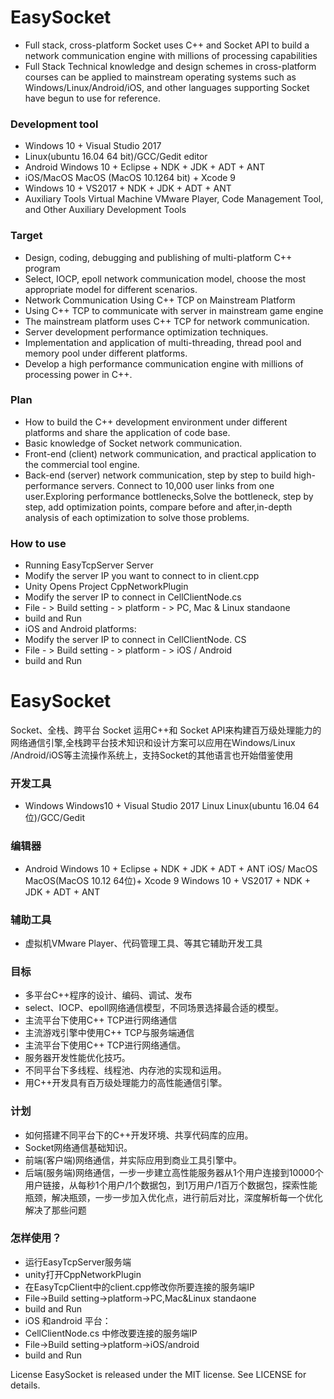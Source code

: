 ﻿EasySocket
==============
- Full stack, cross-platform
Socket uses C++ and Socket API to build a network communication engine with millions of processing capabilities
- Full Stack Technical knowledge and design schemes in cross-platform courses can be applied to mainstream operating systems such as Windows/Linux/Android/iOS, and other languages supporting Socket have begun to use for reference.

### Development tool
- Windows 10 + Visual Studio 2017
- Linux(ubuntu 16.04 64 bit)/GCC/Gedit editor
- Android Windows 10 + Eclipse + NDK + JDK + ADT + ANT
- iOS/MacOS MacOS (MacOS 10.1264 bit) + Xcode 9
- Windows 10 + VS2017 + NDK + JDK + ADT + ANT
- Auxiliary Tools Virtual Machine VMware Player, Code Management Tool, and Other Auxiliary Development Tools

### Target
- Design, coding, debugging and publishing of multi-platform C++ program
- Select, IOCP, epoll network communication model, choose the most appropriate model for different scenarios.
- Network Communication Using C++ TCP on Mainstream Platform
- Using C++ TCP to communicate with server in mainstream game engine
- The mainstream platform uses C++ TCP for network communication.
- Server development performance optimization techniques.
- Implementation and application of multi-threading, thread pool and memory pool under different platforms.
- Develop a high performance communication engine with millions of processing power in C++.

### Plan
- How to build the C++ development environment under different platforms and share the application of code base.
- Basic knowledge of Socket network communication.
- Front-end (client) network communication, and practical application to the commercial tool engine.
- Back-end (server) network communication, step by step to build high-performance servers. Connect to 10,000 user links from one user.Exploring performance bottlenecks,Solve the bottleneck, step by step, add optimization points, compare before and after,in-depth analysis of each optimization to solve those problems.

###  How to use   
- Running EasyTcpServer Server    
- Modify the server IP you want to connect to in client.cpp
- Unity Opens Project CppNetworkPlugin          
- Modify the server IP to connect in CellClientNode.cs       
- File - > Build setting - > platform - > PC, Mac & Linux standaone           
- build and Run          
- iOS and Android platforms:          
- Modify the server IP to connect in CellClientNode. CS           
- File - > Build setting - > platform - > iOS / Android           
- build and Run

EasySocket
==============
Socket、全栈、跨平台 Socket 运用C++和 Socket API来构建百万级处理能力的网络通信引擎,全栈跨平台技术知识和设计方案可以应用在Windows/Linux /Android/iOS等主流操作系统上，支持Socket的其他语言也开始借鉴使用 

### 开发工具
- Windows Windows10 + Visual Studio 2017 Linux Linux(ubuntu 16.04 64位)/GCC/Gedit 

### 编辑器 
- Android Windows 10 + Eclipse + NDK + JDK + ADT + ANT 
iOS/ MacOS MacOS(MacOS 10.12 64位)+ Xcode 9 Windows 10 + VS2017 + NDK + JDK + ADT + ANT

### 辅助工具
- 虚拟机VMware Player、代码管理工具、等其它辅助开发工具

### 目标
- 多平台C++程序的设计、编码、调试、发布
- select、IOCP、epoll网络通信模型，不同场景选择最合适的模型。
- 主流平台下使用C++ TCP进行网络通信
- 主流游戏引擎中使用C++ TCP与服务端通信
- 主流平台下使用C++ TCP进行网络通信。
- 服务器开发性能优化技巧。
- 不同平台下多线程、线程池、内存池的实现和运用。
- 用C++开发具有百万级处理能力的高性能通信引擎。

### 计划
- 如何搭建不同平台下的C++开发环境、共享代码库的应用。
- Socket网络通信基础知识。
- 前端(客户端)网络通信，并实际应用到商业工具引擎中。
- 后端(服务端)网络通信，一步一步建立高性能服务器从1个用户连接到10000个用户链接，从每秒1个用户/1个数据包，到1万用户/1百万个数据包，探索性能瓶颈，解决瓶颈，一步一步加入优化点，进行前后对比，深度解析每一个优化解决了那些问题

### 怎样使用？
- 运行EasyTcpServer服务端
- unity打开CppNetworkPlugin
- 在EasyTcpClient中的client.cpp修改你所要连接的服务端IP
- File->Build setting->platform->PC,Mac&Linux standaone
- build and Run
- iOS 和android 平台：
- CellClientNode.cs 中修改要连接的服务端IP
- File->Build setting->platform->iOS/android
- build and Run

License
EasySocket is released under the MIT license. See LICENSE for details.
